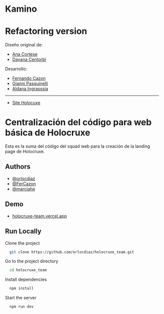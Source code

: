 
# Kamino

# Refactoring version

Diseño original de:

- [Ana Cortese](https://www.linkedin.com/in/anacorteseux)
- [Dayana Centorbi](https://www.linkedin.com/in/dayana-centorbi-b8aa57155)

Desarrollo:

- [Fernando Cazon](https://github.com/FerCazon)
- [Gianni Pasquinelli](https://github.com/Gianni03)
- [Aldana Ingrasssia](https://github.com/Altus24)

<hr>

- [Site Holocuxe](https://www.holocruxe.com/)


# Centralización del código para web básica de Holocruxe

Esta es la suma del código del squad web para la creación de la landing page de Holocruxe.

## Authors

- [@orlocdiaz](https://www.github.com/orlocdiaz)
- [@FerCazon](https://www.github.com/FerCazon)
- [@marciahe](https://www.github.com/marciahe)

## Demo

- [holocruxe-team.vercel.app](https://holocruxe-team.vercel.app/)

## Run Locally

Clone the project

```bash
  git clone https://github.com/orlocdiaz/holocruxe_team.git
```

Go to the project directory

```bash
  cd holocruxe_team
```

Install dependencies

```bash
  npm install
```

Start the server

```bash
  npm run dev
```

